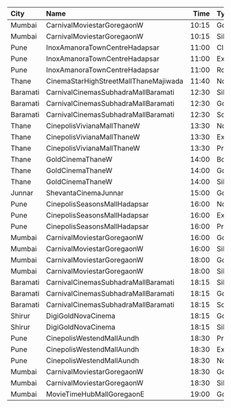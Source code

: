 | City     | Name                                  |  Time | Type          | Price | Capacity | Booked |
| :------- | :------------------------------------ | ----: | :------------ | ----: | -------: | -----: |
| Mumbai   | CarnivalMoviestarGoregaonW            | 10:15 | GoldOffline   |   90₹ |       23 |      0 |
| Mumbai   | CarnivalMoviestarGoregaonW            | 10:15 | SilverOffline |   90₹ |       13 |      0 |
| Pune     | InoxAmanoraTownCentreHadapsar         | 11:00 | Club          |   90₹ |      108 |      0 |
| Pune     | InoxAmanoraTownCentreHadapsar         | 11:00 | Executive     |   90₹ |       18 |      0 |
| Pune     | InoxAmanoraTownCentreHadapsar         | 11:00 | Royale        |  160₹ |        4 |      0 |
| Thane    | CinemaStarHighStreetMallThaneMajiwada | 11:40 | Normal        |  100₹ |      122 |      6 |
| Baramati | CarnivalCinemasSubhadraMallBaramati   | 12:30 | Silver        |  150₹ |       42 |     21 |
| Baramati | CarnivalCinemasSubhadraMallBaramati   | 12:30 | Gold          |  150₹ |      128 |     64 |
| Baramati | CarnivalCinemasSubhadraMallBaramati   | 12:30 | Sofa          |  180₹ |       17 |      9 |
| Thane    | CinepolisVivianaMallThaneW            | 13:30 | Normal        |  160₹ |       25 |     13 |
| Thane    | CinepolisVivianaMallThaneW            | 13:30 | Executive     |  160₹ |       97 |     49 |
| Thane    | CinepolisVivianaMallThaneW            | 13:30 | Premium       |  160₹ |       43 |     27 |
| Thane    | GoldCinemaThaneW                      | 14:00 | Box           |  300₹ |      100 |      0 |
| Thane    | GoldCinemaThaneW                      | 14:00 | Gold          |  112₹ |      100 |      0 |
| Thane    | GoldCinemaThaneW                      | 14:00 | Silver        |  112₹ |      100 |      0 |
| Junnar   | ShevantaCinemaJunnar                  | 15:00 | Gold          |  100₹ |      100 |      0 |
| Pune     | CinepolisSeasonsMallHadapsar          | 16:00 | Normal        |  110₹ |       14 |      0 |
| Pune     | CinepolisSeasonsMallHadapsar          | 16:00 | Executive     |  110₹ |       49 |      5 |
| Pune     | CinepolisSeasonsMallHadapsar          | 16:00 | Premium       |  110₹ |       15 |      1 |
| Mumbai   | CarnivalMoviestarGoregaonW            | 16:00 | GoldOffline   |  110₹ |       27 |      4 |
| Mumbai   | CarnivalMoviestarGoregaonW            | 16:00 | SilverOffline |  110₹ |       18 |      0 |
| Mumbai   | CarnivalMoviestarGoregaonW            | 18:00 | GoldOffline   |  110₹ |       23 |      0 |
| Mumbai   | CarnivalMoviestarGoregaonW            | 18:00 | SilverOffline |  110₹ |       13 |      0 |
| Baramati | CarnivalCinemasSubhadraMallBaramati   | 18:15 | Silver        |  150₹ |       42 |     21 |
| Baramati | CarnivalCinemasSubhadraMallBaramati   | 18:15 | Gold          |  150₹ |      128 |     75 |
| Baramati | CarnivalCinemasSubhadraMallBaramati   | 18:15 | Sofa          |  180₹ |       17 |      9 |
| Shirur   | DigiGoldNovaCinema                    | 18:15 | Gold          |  150₹ |      100 |      0 |
| Shirur   | DigiGoldNovaCinema                    | 18:15 | Silver        |  130₹ |      100 |      0 |
| Pune     | CinepolisWestendMallAundh             | 18:30 | Premium       |  200₹ |       24 |     12 |
| Pune     | CinepolisWestendMallAundh             | 18:30 | Executive     |  200₹ |       41 |      2 |
| Pune     | CinepolisWestendMallAundh             | 18:30 | Normal        |  200₹ |       12 |      0 |
| Mumbai   | CarnivalMoviestarGoregaonW            | 18:30 | GoldOffline   |  110₹ |       27 |      0 |
| Mumbai   | CarnivalMoviestarGoregaonW            | 18:30 | SilverOffline |  110₹ |       18 |      0 |
| Mumbai   | MovieTimeHubMallGoregaonE             | 19:00 | Gold          |  120₹ |       98 |     10 |